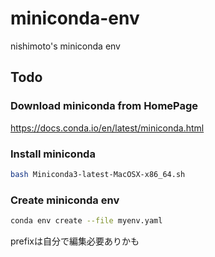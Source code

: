 # miniconda-env
nishimoto's miniconda env

## Todo
### Download miniconda from HomePage

https://docs.conda.io/en/latest/miniconda.html

### Install miniconda

```bash
bash Miniconda3-latest-MacOSX-x86_64.sh
```

### Create miniconda env

```bash
conda env create --file myenv.yaml
```

prefixは自分で編集必要ありかも
